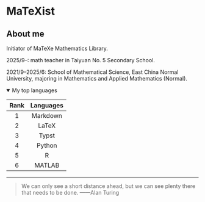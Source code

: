# MaTeXist
<!-- Remember to add an image-->
## About me

Initiator of MaTeXe Mathematics Library.

2025/9–: math teacher in Taiyuan No. 5 Secondary School.

2021/9–2025/6: School of Mathematical Science, East China Normal University, majoring in Mathematics and Applied Mathematics (Normal).

<details open>
<summary>My top languages</summary>

| Rank | Languages |
|:-:|:-:|
|     1| Markdown|
|     2|LaTeX|
|     3|Typst|
|4|Python|
|5|R|
|6|MATLAB|

</details>

---

> We can only see a short distance ahead, but we can see plenty there that needs to be done. ——Alan Turing
